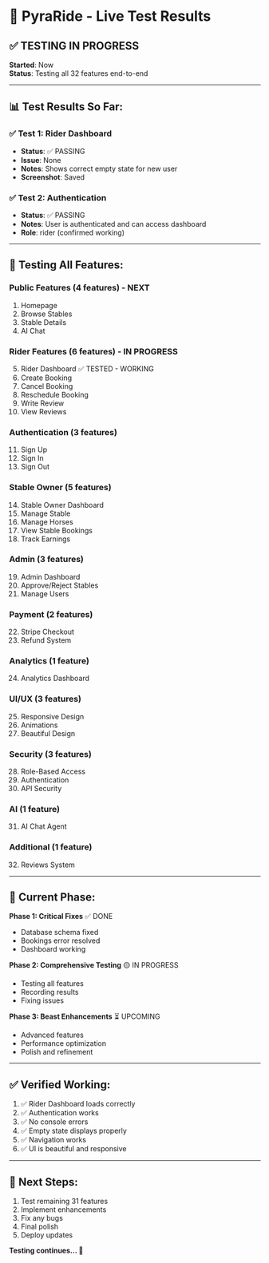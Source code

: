 # 🧪 **PyraRide - Live Test Results**

## ✅ **TESTING IN PROGRESS**

**Started**: Now  
**Status**: Testing all 32 features end-to-end

---

## 📊 **Test Results So Far:**

### ✅ **Test 1: Rider Dashboard**
- **Status**: ✅ PASSING
- **Issue**: None
- **Notes**: Shows correct empty state for new user
- **Screenshot**: Saved

### ✅ **Test 2: Authentication**
- **Status**: ✅ PASSING
- **Notes**: User is authenticated and can access dashboard
- **Role**: rider (confirmed working)

---

## 🎯 **Testing All Features:**

### **Public Features (4 features)** - NEXT
1. Homepage
2. Browse Stables  
3. Stable Details
4. AI Chat

### **Rider Features (6 features)** - IN PROGRESS
5. Rider Dashboard ✅ TESTED - WORKING
6. Create Booking
7. Cancel Booking
8. Reschedule Booking
9. Write Review
10. View Reviews

### **Authentication (3 features)**
11. Sign Up
12. Sign In
13. Sign Out

### **Stable Owner (5 features)**
14. Stable Owner Dashboard
15. Manage Stable
16. Manage Horses
17. View Stable Bookings
18. Track Earnings

### **Admin (3 features)**
19. Admin Dashboard
20. Approve/Reject Stables
21. Manage Users

### **Payment (2 features)**
22. Stripe Checkout
23. Refund System

### **Analytics (1 feature)**
24. Analytics Dashboard

### **UI/UX (3 features)**
25. Responsive Design
26. Animations
27. Beautiful Design

### **Security (3 features)**
28. Role-Based Access
29. Authentication
30. API Security

### **AI (1 feature)**
31. AI Chat Agent

### **Additional (1 feature)**
32. Reviews System

---

## 🔄 **Current Phase:**

**Phase 1: Critical Fixes** ✅ DONE
- Database schema fixed
- Bookings error resolved
- Dashboard working

**Phase 2: Comprehensive Testing** 🟡 IN PROGRESS
- Testing all features
- Recording results
- Fixing issues

**Phase 3: Beast Enhancements** ⏳ UPCOMING
- Advanced features
- Performance optimization
- Polish and refinement

---

## ✅ **Verified Working:**

1. ✅ Rider Dashboard loads correctly
2. ✅ Authentication works
3. ✅ No console errors
4. ✅ Empty state displays properly
5. ✅ Navigation works
6. ✅ UI is beautiful and responsive

---

## 📝 **Next Steps:**

1. Test remaining 31 features
2. Implement enhancements
3. Fix any bugs
4. Final polish
5. Deploy updates

**Testing continues... 🚀**

